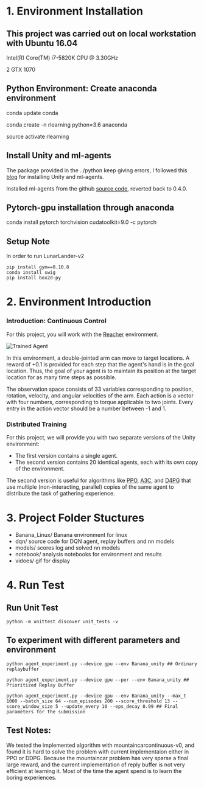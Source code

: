 [//]: # (Image References)

[image1]: https://user-images.githubusercontent.com/10624937/43851024-320ba930-9aff-11e8-8493-ee547c6af349.gif "Trained Agent"
[image2]: https://user-images.githubusercontent.com/10624937/43851646-d899bf20-9b00-11e8-858c-29b5c2c94ccc.png "Crawler"


# 1. Environment Installation 

## This project was carried out on local workstation with Ubuntu 16.04
Intel(R) Core(TM) i7-5820K CPU @ 3.30GHz

2 GTX 1070

## Python Environment: Create anaconda environment

conda update conda

conda create -n rlearning python=3.6 anaconda

source activate rlearning

## Install Unity and ml-agents

The package provided in the ../python keep giving errors, I followed this [blog](https://alexisrozhkov.github.io/unity_rl/) for installing Unity and ml-agents. 

Installed ml-agents from the github [source code](https://github.com/Unity-Technologies/ml-agents), reverted back to 0.4.0. 


## Pytorch-gpu installation through anaconda

conda install pytorch torchvision cudatoolkit=9.0 -c pytorch

## Setup Note
In order to run LunarLander-v2
```
pip install gym==0.10.8
conda install swig 
pip install box2d-py
```

# 2. Environment Introduction

### Introduction: Continuous Control

For this project, you will work with the [Reacher](https://github.com/Unity-Technologies/ml-agents/blob/master/docs/Learning-Environment-Examples.md#reacher) environment.

![Trained Agent][image1]

In this environment, a double-jointed arm can move to target locations. A reward of +0.1 is provided for each step that the agent's hand is in the goal location. Thus, the goal of your agent is to maintain its position at the target location for as many time steps as possible.

The observation space consists of 33 variables corresponding to position, rotation, velocity, and angular velocities of the arm. Each action is a vector with four numbers, corresponding to torque applicable to two joints. Every entry in the action vector should be a number between -1 and 1.

### Distributed Training

For this project, we will provide you with two separate versions of the Unity environment:
- The first version contains a single agent.
- The second version contains 20 identical agents, each with its own copy of the environment.  

The second version is useful for algorithms like [PPO](https://arxiv.org/pdf/1707.06347.pdf), [A3C](https://arxiv.org/pdf/1602.01783.pdf), and [D4PG](https://openreview.net/pdf?id=SyZipzbCb) that use multiple (non-interacting, parallel) copies of the same agent to distribute the task of gathering experience.  

# 3. Project Folder Stuctures
- Banana_Linux/   Banana environment for linux
- dqn/ source code for DQN agent, replay buffers and nn models
- models/ scores log and solved nn models
- notebook/ analysis notebooks for environment and results 
- vidoes/ gif for display

# 4. Run Test

## Run Unit Test
```
python -m unittest discover unit_tests -v
```

## To experiment with different parameters and environment
```
python agent_experiment.py --device gpu --env Banana_unity ## Ordinary replaybuffer

python agent_experiment.py --device gpu --per --env Banana_unity ## Prioritized Replay Buffer

python agent_experiment.py --device gpu --env Banana_unity --max_t 1000 --batch_size 64 --num_episodes 200 --score_threshold 13 --score_window_size 5 --update_every 10 --eps_decay 0.99 ## Final parameters for the submission
```

## Test Notes: 
We tested the implemented algorithm with mountaincarcontinuous-v0, and found it is hard to solve the problem with current implementaion either in PPO or DDPG. Because the mountaincar problem has very sparse a final large reward, and the current implementation of reply buffer is not very efficient at learning it. Most of the time the agent spend is to learn the boring experiences. 

